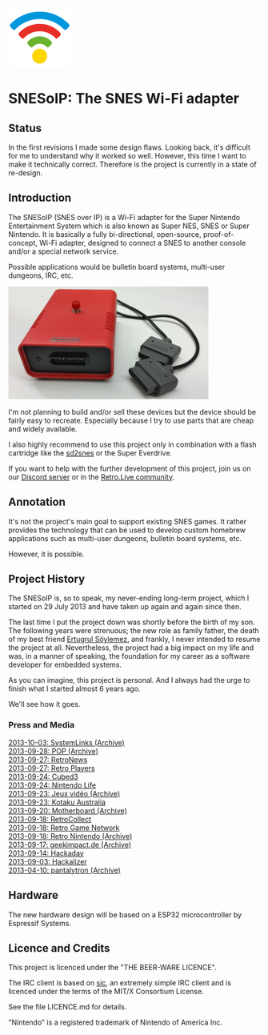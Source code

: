 ![SNESoIP logo](Media/.SNESoIP-Logo-small.png?raw=true)

# SNESoIP: The SNES Wi-Fi adapter

## Status

In the first revisions I made some design flaws.  Looking back, it's
difficult for me to understand why it worked so well.  However, this
time I want to make it technically correct.  Therefore is the project is
currently in a state of re-design.

## Introduction

The SNESoIP (SNES over IP) is a Wi-Fi adapter for the Super Nintendo
Entertainment System which is also known as Super NES, SNES or Super
Nintendo.  It is basically a fully bi-directional, open-source,
proof-of-concept, Wi-Fi adapter, designed to connect a SNES to another
console and/or a special network service.

Possible applications would be bulletin board systems, multi-user
dungeons, IRC, etc.

![SNESoIP prototype](Archive/Rev2/hardware/images/rev02-small.jpg?raw=true)

I'm not planning to build and/or sell these devices but the device
should be fairly easy to recreate.  Especially because I try to use
parts that are cheap and widely available.

I also highly recommend to use this project only in combination with a
flash cartridge like the [sd2snes](http://sd2snes.de/blog/) or the Super
Everdrive.

If you want to help with the further development of this project, join
us on our [Discord server](https://discord.gg/araBwyp) or in the
[Retro.Live community](https://discord.gg/TuBCs4H).

## Annotation

It's not the project's main goal to support existing SNES games.  It
rather provides the technology that can be used to develop custom
homebrew applications such as multi-user dungeons, bulletin board
systems, etc.

However, it is possible.

## Project History

The SNESoIP is, so to speak, my never-ending long-term project, which I
started on 29 July 2013 and have taken up again and again since then.

The last time I put the project down was shortly before the birth of my
son.  The following years were strenuous; the new role as family father,
the death of my best friend [Ertugrul
Söylemez](https://github.com/esoeylemez), and frankly, I never intended
to resume the project at all.  Nevertheless, the project had a big
impact on my life and was, in a manner of speaking, the foundation for
my career as a software developer for embedded systems.

As you can imagine, this project is personal. And I always had the urge
to finish what I started almost 6 years ago.

We'll see how it goes.

### Press and Media

[2013-10-03: SystemLinks (Archive)](https://web.archive.org/web/20160714125922/http://www.systemlinks.net/blog/snesoip-xband-of-21st-century/)  
[2013-09-28: POP (Archive)](https://web.archive.org/web/20131001152616/http://www.pop.com.br/games/wii/Jogue-online-no-seu-Super-Nintendo-com-o-SNESoIP-1001612.html)  
[2013-09-27: RetroNews](http://www.retroplayers.com.br/noticias/retronews-snesoip-a-volta-da-jogatina-online-ao-super-nintendo/)  
[2013-09-27: Retro Players](http://www.retroplayers.com.br/noticias/retronews-snesoip-a-volta-da-jogatina-online-ao-super-nintendo/)  
[2013-09-24: Cubed3](http://www.cubed3.com/news/19635/1/play-original-snes-games-online.html)  
[2013-09-24: Nintendo Life](https://www.nintendolife.com/news/2013/09/online_multiplayer_comes_to_the_super_nintendo_thanks_to_snesoip)  
[2013-09-23: Jeux vidéo (Archive)](https://web.archive.org/web/20140209130208/http://www.jvn.com/actualites/snesoip-le-modem-pour-super-nintendo-a1070900)  
[2013-09-23: Kotaku Australia](https://www.kotaku.com.au/2013/09/you-can-play-your-original-snes-online-dont-you-know/)  
[2013-09-20: Motherboard (Archive)](https://web.archive.org/web/20160514015628/https://motherboard.vice.com/blog/play-your-super-nintendo-online-thanks-to-this-open-source-hardware)  
[2013-09-18: RetroCollect](http://www.retrocollect.com/News/snesoip-brings-online-multiplayer-to-the-super-nintendo.html)  
[2013-09-18: Retro Game Network](http://www.retrogamenetwork.com/2013/09/18/snesoip-super-nintendo-entertainment-system-over-internet-protocol-takes-snes-games-online/)  
[2013-09-18: Retro Nintendo (Archive)](https://web.archive.org/web/20171027161636/http://www.retronintendo.be/2013/09/18/snesoip-online-multiplayer-voor-de-super-nintendo/)  
[2013-09-17: geekimpact.de (Archive)](https://web.archive.org/web/20131205052338/http://geekimpact.de/tech/snesoip-online-multiplayer-fur-das-super-nintendo/)  
[2013-09-14: Hackaday](https://hackaday.com/2013/09/14/snesoip-its-exactly-what-it-sounds-like/)  
[2013-09-03: Hackalizer](http://hackalizer.com/snesoip-puts-controller-net/)  
[2013-04-10: pantalytron (Archive)](https://web.archive.org/web/20160717075259/http://www.pantalytron.com/blog7.php/i-am-the-chosen-one)  

## Hardware

The new hardware design will be based on a ESP32 microcontroller by
Espressif Systems.

## Licence and Credits

This project is licenced under the "THE BEER-WARE LICENCE".

The IRC client is based on [sic](https://tools.suckless.org/sic/), an extremely simple IRC
client and is licenced under the terms of the MIT/X Consortium License.

See the file LICENCE.md for details.

"Nintendo" is a registered trademark of Nintendo of America Inc.
